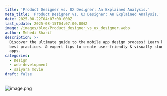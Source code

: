```yaml
---
title: 'Product Designer vs. UX Designer: An Explained Analysis.'
meta_title: 'Product Designer vs. UX Designer: An Explained Analysis.'
date: 2025-08-22T04:07:00.000Z
last_update: 2025-08-15T04:07:00.000Z
image: /images/blog/Product_designer_vs_ux_designer.webp
author: Mehedi Sharif
description: >-
  Discover the ultimate guide to the mobile app design process! Learn key steps,
  best practices, & expert tips to create user-friendly & visually stunning
  apps.
categories:
  - Design
  - web-development
  - saiyara movie
draft: false
---
```

![image.png](/.)
